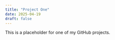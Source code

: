 ```yaml
---
title: "Project One"
date: 2025-04-19
draft: false
---
```


This is a placeholder for one of my GitHub projects.
